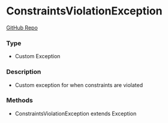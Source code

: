 # ConstraintsViolationException  
[GitHub Repo](https://github.com/derek-sweetman/springbootapp/blob/master/src/main/java/com/myapp/exception/ConstraintsViolationException.java)  
### Type  
- Custom Exception  
### Description  
- Custom exception for when constraints are violated  
### Methods  
- ConstraintsViolationException extends Exception  
